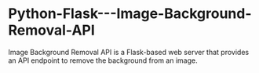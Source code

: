 # Python-Flask---Image-Background-Removal-API
Image Background Removal API is a Flask-based web server that provides an API endpoint to remove the background from an image. 
